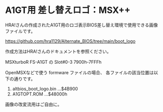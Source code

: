 # A1GT用 差し替えロゴ：MSX++

HRA!さんの作成されたA1GT用のロゴ表示BIOS差し替え環境で使用できる画像ファイルです。

https://github.com/hra1129/Alternate_BIOS/tree/main/boot_logo

作成方法はHRA!さんのドキュメントを参照ください。

MSXturboR FS-A1GT の Slot#0-3 7900h-7FFFh

OpenMSXなどで使う formware ファイルの場合、
各ファイルの該当位置は以下の通りです。

1. altbios_boot_logo.bin ...$4B900
2. A1GTOPT.ROM ...$48000h

画像の改変流用はご自由に。
